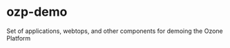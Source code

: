 ozp-demo
========

Set of applications, webtops, and other components for demoing the Ozone Platform
